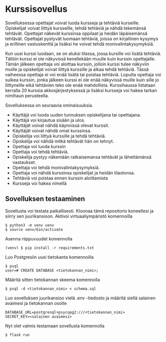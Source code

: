 # Kurssisovellus

Sovelluksessa opettajat voivat luoda kursseja ja tehtäviä kurseille. Opiskelijat voivat liittyä kursseille, tehdä tehtäviä ja nähdä tekemänsä tehtävät. Opettajat näkevät kurssinsa oppilaat ja heidän läpäisemänsä tehtävät. Opettajat pystyvät luomaan tehtäviä, joissa on kirjallinen kysymys ja erillinen 
vastuskenttä ja lisäksi he voivat tehdä monivalintakysymyksiä.

Kun uusi kurssi luodaan, se on aluksi tilassa, jossa kursille voi lisätä tehtäviä. Tällöin kurssi ei ole näkyvissä kenellekään muulle kuin kurssin opettajalle. Tämän jälkeen opettaja voi aloittaa kurssin, jolloin kurssi tulee näkyviin muille ja opiskelijat voivat liittyä kurssille ja alkaa tehdä tehtäviä. Tässä vaiheessa opettaja ei voi enää lisätä tai poistaa tehtäviä. Lopulta opettaja voi sulkea kurssin, jonka jälkeen kurssi ei ole enää näkyvissä muille kuin sille jo liittyneille eikä tehtävien teko ole enää mahdollista. Kurssihaussa listataan kerralla 20 kurssia akkosjärjestyksessä ja lisäksi kursseja voi hakea tarkan nimihaun perusteella.

Sovelluksessa on seuraavia ominaisuuksia.

* Käyttäjä voi luoda uuden tunnuksen opiskelijana tai opettajana.
* Käyttäjä voi kirjautua sisään ja ulos.
* Käyttäjät voivat nähdä käynnissä olevat kurssit.
* Käyttäjät voivat nähdä omat kurssinsa.
* Opiskelija voi liittyä kurssille ja tehdä tehtäviä.
* Opiskelija voi nähdä mitkä tehtävät hän on tehnyt.
* Opettaja voi luoda kurssin
* Opettaja voi tehdä tehtäviä.
* Opiskelija pystyy näkemään ratkaisemansa tehtävät ja lähettämänsä vastaukset.
* Opettaja voi tehdä monivalintakysymyksiä.
* Opettaja voi nähdä kurssinsa opiskelijat ja heidän tilastonsa.
* Tehtäviä voi poistaa ennen kurssin aloittamista
* Kursseja voi hakea nimellä

## Sovelluksen testaaminen

Sovellusta voi testata paikallisesti. Kloonaa tämä repositorio koneellesi ja siirry sen juurikansioon. Aktivoi virtuaaliympäristö komennoilla 

    $ python3 -m venv venv  
    $ source venv/bin/activate
    
Asenna riippuvuudet komennolla

    (venv) $ pip install -r requirements.txt

Luo Postgresiin uusi tietokanta komennoilla

    $ psql  
    user=# CREATE DATABASE <tietokannan_nimi>;

Määritä sitten tietokannan skeema komennolla

    $ psql -d <tietokannan_nimi> < schema.sql

Luo sovelluksen juurikansioo vielä .env -tiedosto ja määritä siellä salainen avaimesi ja tietokannan osoite

    DATABASE_URL=postgresql+psycopg2:///<tietokannan_nimi>  
    SECRET_KEY=<salainen avaimesi>

Nyt olet valmis testamaan sovellusta komennolla 

    $ flask run


